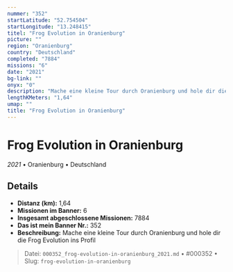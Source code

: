 ```yaml
---
nummer: "352"
startLatitude: "52.754504"
startLongitude: "13.248415"
titel: "Frog Evolution in Oranienburg"
picture: ""
region: "Oranienburg"
country: "Deutschland"
completed: "7884"
missions: "6"
date: "2021"
bg-link: ""
onyx: "0"
description: "Mache eine kleine Tour durch Oranienburg und hole dir die Frog Evolution ins Profil"
lengthKMeters: "1,64"
umap: ""
title: "Frog Evolution in Oranienburg"
---
```

# Frog Evolution in Oranienburg

*2021* • Oranienburg • Deutschland



## Details
- **Distanz (km):** 1,64
- **Missionen im Banner:** 6
- **Insgesamt abgeschlossene Missionen:** 7884
- **Das ist mein Banner Nr.:** 352
- **Beschreibung:** Mache eine kleine Tour durch Oranienburg und hole dir die Frog Evolution ins Profil



> Datei: `000352_frog-evolution-in-oranienburg_2021.md` • #000352 • Slug: `frog-evolution-in-oranienburg`
